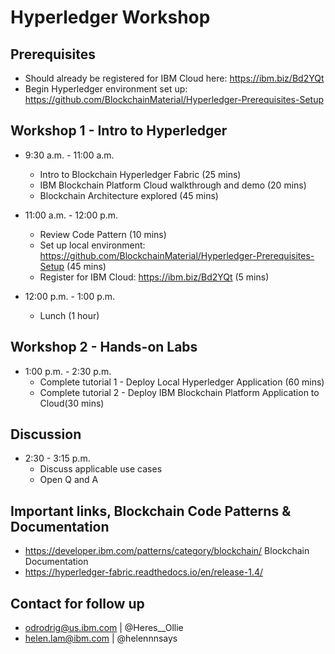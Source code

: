 # Hyperledger Workshop 

## Prerequisites
* Should already be registered for IBM Cloud here: https://ibm.biz/Bd2YQt
* Begin Hyperledger environment set up: https://github.com/BlockchainMaterial/Hyperledger-Prerequisites-Setup

## Workshop 1 - Intro to Hyperledger 
* 9:30 a.m. - 11:00 a.m. 
  * Intro to Blockchain Hyperledger Fabric (25 mins)
  * IBM Blockchain Platform Cloud walkthrough and demo (20 mins)
  * Blockchain Architecture explored (45 mins) 

* 11:00 a.m. - 12:00 p.m. 
  * Review Code Pattern (10 mins)
  * Set up local environment: https://github.com/BlockchainMaterial/Hyperledger-Prerequisites-Setup (45 mins) 
  * Register for IBM Cloud: https://ibm.biz/Bd2YQt (5 mins)

* 12:00 p.m. - 1:00 p.m. 
  * Lunch (1 hour)

## Workshop 2 - Hands-on Labs
* 1:00 p.m. - 2:30 p.m. 
   * Complete tutorial 1 - Deploy Local Hyperledger Application (60 mins)
   * Complete tutorial 2 - Deploy IBM Blockchain Platform Application to Cloud(30 mins)

## Discussion 
* 2:30 - 3:15 p.m. 
   * Discuss applicable use cases
   * Open Q and A 
    
## Important links, Blockchain Code Patterns & Documentation
* https://developer.ibm.com/patterns/category/blockchain/
Blockchain Documentation
* https://hyperledger-fabric.readthedocs.io/en/release-1.4/

## Contact for follow up
* odrodrig@us.ibm.com | @Heres__Ollie
* helen.lam@ibm.com | @helennnsays










 
 

